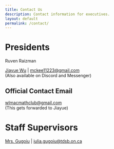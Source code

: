 ```yaml
---
title: Contact Us
description: Contact information for executives.
layout: default
permalink: /contact/
---
```


# Presidents
Ruven Raizman

[Jiayue Wu](mailto:mckee11223@gmail.com) | mckee11223@gmail.com
<br/>
(Also available on Discord and Messenger)

<!---
Chloe Nguyen

Lev Raizman

[Richard Yi](mailto:richardyi25@gmail.com) | richardyi25@gmail.com
<br/>
(Please email him; he might be inactive on Messenger/Discord/Skype/AOL/MSN/MySpace/Google Talk)
--->

## Official Contact Email
[wlmacmathclub@gmail.com](mailto:wlmacmathclub@gmail.com)
<br/>
(This gets forwarded to Jiayue)

# Staff Supervisors
[Mrs. Gugoiu](mailto:iulia.gugoiu@tdsb.on.ca) | iulia.gugoiu@tdsb.on.ca
